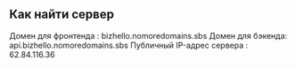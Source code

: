 ## Как найти сервер

Домен для фронтенда : bizhello.nomoredomains.sbs
Домен для бэкенда: api.bizhello.nomoredomains.sbs
Публичный IP-адрес сервера : 62.84.116.36
